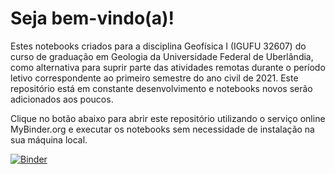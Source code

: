 # Seja bem-vindo(a)!

Estes notebooks criados para a disciplina Geofísica I (IGUFU 32607) do curso de graduação em Geologia da Universidade Federal de Uberlândia, como alternativa para suprir parte das atividades remotas durante o período letivo correspondente ao primeiro semestre do ano civil de 2021. Este repositório está em constante desenvolvimento e notebooks novos serão adicionados aos poucos.

Clique no botão abaixo para abrir este repositório utilizando o serviço online MyBinder.org e executar os notebooks sem necessidade de instalação na sua máquina local.

[![Binder](https://mybinder.org/badge_logo.svg)](https://mybinder.org/v2/gh/emrodalmeida/teste/HEAD)
